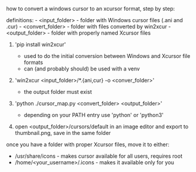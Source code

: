 how to convert a windows cursor to an xcursor format, step by step:

definitions:
    - <input_folder>    - folder with Windows cursor files (.ani and .cur)
    - <convert_folder>  - folder with files converted by win2xcur
    - <output_folder>   - folder with properly named Xcursor files

1. 'pip install win2xcur'
    - used to do the initial conversion between Windows and Xcursor file formats
    - can (and probably should) be used with a venv

2. 'win2xcur <input_folder>/*.{ani,cur} -o <conver_folder>'
    - the output folder must exist

3. 'python ./cursor_map.py <convert_folder> <output_folder>'
    - depending on your PATH entry use 'python' or 'python3'

4. open <output_folder>/cursors/default in an image editor and export to thumbnail.png,
   save in the same folder


once you have a folder with proper Xcursor files, move it to either:
- /usr/share/icons - makes cursor available for all users, requires root
- /home/<your_username>/.icons - makes it available only for you
